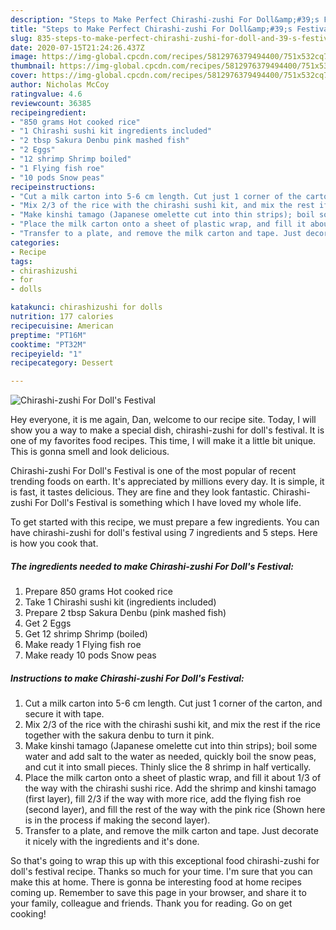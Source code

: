 ```yaml
---
description: "Steps to Make Perfect Chirashi-zushi For Doll&amp;#39;s Festival"
title: "Steps to Make Perfect Chirashi-zushi For Doll&amp;#39;s Festival"
slug: 835-steps-to-make-perfect-chirashi-zushi-for-doll-and-39-s-festival
date: 2020-07-15T21:24:26.437Z
image: https://img-global.cpcdn.com/recipes/5812976379494400/751x532cq70/chirashi-zushi-for-dolls-festival-recipe-main-photo.jpg
thumbnail: https://img-global.cpcdn.com/recipes/5812976379494400/751x532cq70/chirashi-zushi-for-dolls-festival-recipe-main-photo.jpg
cover: https://img-global.cpcdn.com/recipes/5812976379494400/751x532cq70/chirashi-zushi-for-dolls-festival-recipe-main-photo.jpg
author: Nicholas McCoy
ratingvalue: 4.6
reviewcount: 36385
recipeingredient:
- "850 grams Hot cooked rice"
- "1 Chirashi sushi kit ingredients included"
- "2 tbsp Sakura Denbu pink mashed fish"
- "2 Eggs"
- "12 shrimp Shrimp boiled"
- "1 Flying fish roe"
- "10 pods Snow peas"
recipeinstructions:
- "Cut a milk carton into 5-6 cm length. Cut just 1 corner of the carton, and secure it with tape."
- "Mix 2/3 of the rice with the chirashi sushi kit, and mix the rest if the rice together with the sakura denbu to turn it pink."
- "Make kinshi tamago (Japanese omelette cut into thin strips); boil some water and add salt to the water as needed, quickly boil the snow peas, and cut it into small pieces. Thinly slice the 8 shrimp in half vertically."
- "Place the milk carton onto a sheet of plastic wrap, and fill it about 1/3 of the way with the chirashi sushi rice. Add the shrimp and kinshi tamago (first layer),  fill 2/3 if the way with more rice, add the flying fish roe (second layer), and fill the rest of the way with the pink rice (Shown here is in the process if making the second layer)."
- "Transfer to a plate, and remove the milk carton and tape. Just decorate it nicely with the ingredients and it&#39;s done."
categories:
- Recipe
tags:
- chirashizushi
- for
- dolls

katakunci: chirashizushi for dolls 
nutrition: 177 calories
recipecuisine: American
preptime: "PT16M"
cooktime: "PT32M"
recipeyield: "1"
recipecategory: Dessert

---
```



![Chirashi-zushi For Doll&#39;s Festival](https://img-global.cpcdn.com/recipes/5812976379494400/751x532cq70/chirashi-zushi-for-dolls-festival-recipe-main-photo.jpg)

Hey everyone, it is me again, Dan, welcome to our recipe site. Today, I will show you a way to make a special dish, chirashi-zushi for doll&#39;s festival. It is one of my favorites food recipes. This time, I will make it a little bit unique. This is gonna smell and look delicious.



Chirashi-zushi For Doll&#39;s Festival is one of the most popular of recent trending foods on earth. It's appreciated by millions every day. It is simple, it is fast, it tastes delicious. They are fine and they look fantastic. Chirashi-zushi For Doll&#39;s Festival is something which I have loved my whole life.


To get started with this recipe, we must prepare a few ingredients. You can have chirashi-zushi for doll&#39;s festival using 7 ingredients and 5 steps. Here is how you cook that.

<!--inarticleads1-->

##### The ingredients needed to make Chirashi-zushi For Doll&#39;s Festival:

1. Prepare 850 grams Hot cooked rice
1. Take 1 Chirashi sushi kit (ingredients included)
1. Prepare 2 tbsp Sakura Denbu (pink mashed fish)
1. Get 2 Eggs
1. Get 12 shrimp Shrimp (boiled)
1. Make ready 1 Flying fish roe
1. Make ready 10 pods Snow peas




<!--inarticleads2-->

##### Instructions to make Chirashi-zushi For Doll&#39;s Festival:

1. Cut a milk carton into 5-6 cm length. Cut just 1 corner of the carton, and secure it with tape.
1. Mix 2/3 of the rice with the chirashi sushi kit, and mix the rest if the rice together with the sakura denbu to turn it pink.
1. Make kinshi tamago (Japanese omelette cut into thin strips); boil some water and add salt to the water as needed, quickly boil the snow peas, and cut it into small pieces. Thinly slice the 8 shrimp in half vertically.
1. Place the milk carton onto a sheet of plastic wrap, and fill it about 1/3 of the way with the chirashi sushi rice. Add the shrimp and kinshi tamago (first layer),  fill 2/3 if the way with more rice, add the flying fish roe (second layer), and fill the rest of the way with the pink rice (Shown here is in the process if making the second layer).
1. Transfer to a plate, and remove the milk carton and tape. Just decorate it nicely with the ingredients and it&#39;s done.




So that's going to wrap this up with this exceptional food chirashi-zushi for doll&#39;s festival recipe. Thanks so much for your time. I'm sure that you can make this at home. There is gonna be interesting food at home recipes coming up. Remember to save this page in your browser, and share it to your family, colleague and friends. Thank you for reading. Go on get cooking!
